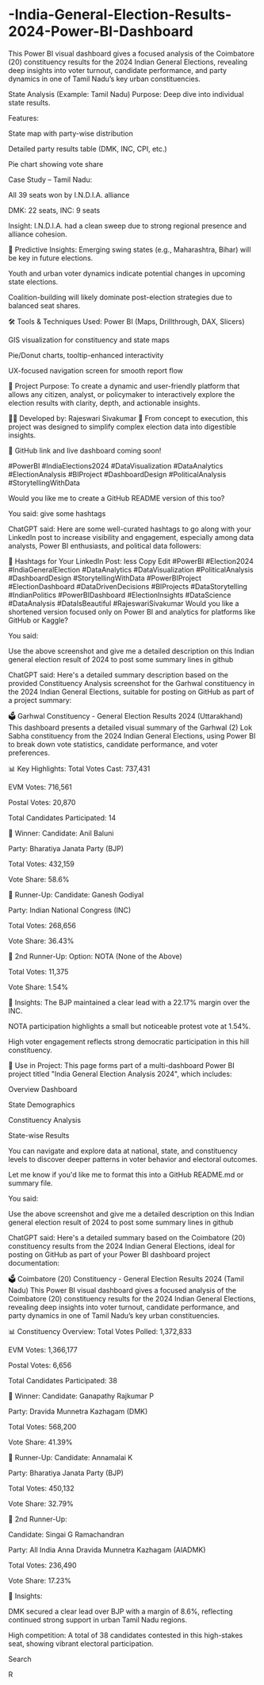# -India-General-Election-Results-2024-Power-BI-Dashboard
This Power BI visual dashboard gives a focused analysis of the Coimbatore (20) constituency results for the 2024 Indian General Elections, revealing deep insights into voter turnout, candidate performance, and party dynamics in one of Tamil Nadu’s key urban constituencies.

State Analysis (Example: Tamil Nadu)
Purpose: Deep dive into individual state results.

Features:

State map with party-wise distribution

Detailed party results table (DMK, INC, CPI, etc.)

Pie chart showing vote share

Case Study – Tamil Nadu:

All 39 seats won by I.N.D.I.A. alliance

DMK: 22 seats, INC: 9 seats

Insight: I.N.D.I.A. had a clean sweep due to strong regional presence and alliance cohesion.

🧠 Predictive Insights:
Emerging swing states (e.g., Maharashtra, Bihar) will be key in future elections.

Youth and urban voter dynamics indicate potential changes in upcoming state elections.

Coalition-building will likely dominate post-election strategies due to balanced seat shares.

🛠️ Tools & Techniques Used:
Power BI (Maps, Drillthrough, DAX, Slicers)

GIS visualization for constituency and state maps

Pie/Donut charts, tooltip-enhanced interactivity

UX-focused navigation screen for smooth report flow

📌 Project Purpose:
To create a dynamic and user-friendly platform that allows any citizen, analyst, or policymaker to interactively explore the election results with clarity, depth, and actionable insights.

👩‍💻 Developed by: Rajeswari Sivakumar
📍 From concept to execution, this project was designed to simplify complex election data into digestible insights.

🔗 GitHub link and live dashboard coming soon!

#PowerBI #IndiaElections2024 #DataVisualization #DataAnalytics #ElectionAnalysis #BIProject #DashboardDesign #PoliticalAnalysis #StorytellingWithData

Would you like me to create a GitHub README version of this too?








You said:
give some hashtags


ChatGPT said:
Here are some well-curated hashtags to go along with your LinkedIn post to increase visibility and engagement, especially among data analysts, Power BI enthusiasts, and political data followers:

🔖 Hashtags for Your LinkedIn Post:
less
Copy
Edit
#PowerBI #Election2024 #IndiaGeneralElection #DataAnalytics #DataVisualization #PoliticalAnalysis 
#DashboardDesign #StorytellingWithData #PowerBIProject #ElectionDashboard #DataDrivenDecisions 
#BIProjects #DataStorytelling #IndianPolitics #PowerBIDashboard #ElectionInsights #DataScience 
#DataAnalysis #DataIsBeautiful #RajeswariSivakumar
Would you like a shortened version focused only on Power BI and analytics for platforms like GitHub or Kaggle?







You said:

Use the above screenshot and give me a detailed description on this Indian general election result of 2024 to post some summary lines in github

ChatGPT said:
Here's a detailed summary description based on the provided Constituency Analysis screenshot for the Garhwal constituency in the 2024 Indian General Elections, suitable for posting on GitHub as part of a project summary:

🗳️ Garhwal Constituency - General Election Results 2024 (Uttarakhand)
This dashboard presents a detailed visual summary of the Garhwal (2) Lok Sabha constituency from the 2024 Indian General Elections, using Power BI to break down vote statistics, candidate performance, and voter preferences.

📊 Key Highlights:
Total Votes Cast: 737,431

EVM Votes: 716,561

Postal Votes: 20,870

Total Candidates Participated: 14

🥇 Winner:
Candidate: Anil Baluni

Party: Bharatiya Janata Party (BJP)

Total Votes: 432,159

Vote Share: 58.6%

🥈 Runner-Up:
Candidate: Ganesh Godiyal

Party: Indian National Congress (INC)

Total Votes: 268,656

Vote Share: 36.43%

🥉 2nd Runner-Up:
Option: NOTA (None of the Above)

Total Votes: 11,375

Vote Share: 1.54%

📌 Insights:
The BJP maintained a clear lead with a 22.17% margin over the INC.

NOTA participation highlights a small but noticeable protest vote at 1.54%.

High voter engagement reflects strong democratic participation in this hill constituency.

📁 Use in Project:
This page forms part of a multi-dashboard Power BI project titled "India General Election Analysis 2024", which includes:

Overview Dashboard

State Demographics

Constituency Analysis

State-wise Results

You can navigate and explore data at national, state, and constituency levels to discover deeper patterns in voter behavior and electoral outcomes.

Let me know if you'd like me to format this into a GitHub README.md or summary file.







You said:

Use the above screenshot and give me a detailed description on this Indian general election result of 2024 to post some summary lines in github

ChatGPT said:
Here's a detailed summary based on the Coimbatore (20) constituency results from the 2024 Indian General Elections, ideal for posting on GitHub as part of your Power BI dashboard project documentation:

🗳️ Coimbatore (20) Constituency - General Election Results 2024 (Tamil Nadu)
This Power BI visual dashboard gives a focused analysis of the Coimbatore (20) constituency results for the 2024 Indian General Elections, revealing deep insights into voter turnout, candidate performance, and party dynamics in one of Tamil Nadu’s key urban constituencies.


📊 Constituency Overview:
Total Votes Polled: 1,372,833

EVM Votes: 1,366,177

Postal Votes: 6,656

Total Candidates Participated: 38



🥇 Winner:
Candidate: Ganapathy Rajkumar P

Party: Dravida Munnetra Kazhagam (DMK)

Total Votes: 568,200

Vote Share: 41.39%

🥈 Runner-Up:
Candidate: Annamalai K

Party: Bharatiya Janata Party (BJP)

Total Votes: 450,132

Vote Share: 32.79%

🥉 2nd Runner-Up:

Candidate: Singai G Ramachandran

Party: All India Anna Dravida Munnetra Kazhagam (AIADMK)

Total Votes: 236,490

Vote Share: 17.23%

📌 Insights:


DMK secured a clear lead over BJP with a margin of 8.6%, reflecting continued strong support in urban Tamil Nadu regions.

High competition: A total of 38 candidates contested in this high-stakes seat, showing vibrant electoral participation.













Search

R
